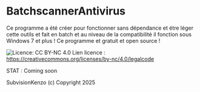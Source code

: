 # BatchscannerAntivirus
Ce programme a été créer pour fonctionner sans dépendance et étre léger cette outils et fait en batch et au niveau de la compatibilité il fonction sous Windows 7 et plus !
Ce programme et gratuit et open source !

![Licence: CC BY-NC 4.0](https://img.shields.io/badge/Licence-CC%20BY--NC%204.0-lightgrey)
Lien licence : https://creativecommons.org/licenses/by-nc/4.0/legalcode

STAT : Coming soon

SubvisionKenzo (c) Copyright 2025
